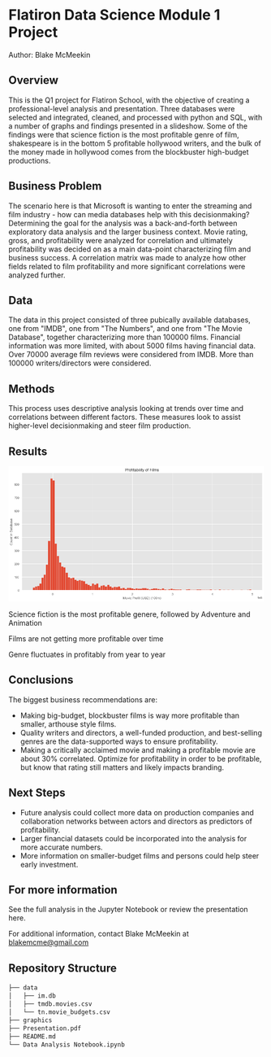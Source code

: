 # Flatiron Data Science Module 1 Project

Author: Blake McMeekin

## Overview

This is the Q1 project for Flatiron School, with the objective of creating a professional-level analysis and presentation. Three databases were selected and integrated, cleaned, and processed with python and SQL, with a number of graphs and findings presented in a slideshow. Some of the findings were that science fiction is the most profitable genre of film, shakespeare is in the bottom 5 profitable hollywood writers, and the bulk of the money made in hollywood comes from the blockbuster high-budget productions.

## Business Problem

The scenario here is that Microsoft is wanting to enter the streaming and film industry - how can media databases help with this decisionmaking? Determining the goal for the analysis was a back-and-forth between exploratory data analysis and the larger business context. Movie rating, gross, and profitability were analyzed for correlation and ultimately profitability was decided on as a main data-point characterizing film and business success. A correlation matrix was made to analyze how other fields related to film profitability and more significant correlations were analyzed further.

## Data

The data in this project consisted of three pubically available databases, one from "IMDB", one from "The Numbers", and one from "The Movie Database", together characterizing more than 100000 films. Financial information was more limited, with about 5000 films having financial data. Over 70000 average film reviews were considered from IMDB. More than 100000 writers/directors were considered.

## Methods

This process uses descriptive analysis looking at trends over time and correlations between different factors. These measures look to assist higher-level decisionmaking and steer film production.

## Results

![The industry is carried by the runaway successes.](https://github.com/thegrandblooms/dsc-phase-1-project-v2-4/blob/bd65cc196546373e25a855477cdc07fbace0e74f/graphics/profitability%20histogram.png)

Science fiction is the most profitable genere, followed by Adventure and Animation

Films are not getting more profitable over time

Genre fluctuates in profitably from year to year

## Conclusions

The biggest business recommendations are:
- Making big-budget, blockbuster films is way more profitable than smaller, arthouse style films.
- Quality writers and directors, a well-funded production, and best-selling genres are the data-supported ways to ensure profitability.
- Making a critically acclaimed movie and making a profitable movie are about 30% correlated. Optimize for profitability in order to be profitable, but know that rating still matters and likely impacts branding.

## Next Steps

- Future analysis could collect more data on production companies and collaboration networks between actors and directors as predictors of profitability. 
- Larger financial datasets could be incorporated into the analysis for more accurate numbers. 
- More information on smaller-budget films and persons could help steer early investment.

## For more information

See the full analysis in the Jupyter Notebook or review the presentation here.

For additional information, contact Blake McMeekin at blakemcme@gmail.com

## Repository Structure

```
├── data
│   ├── im.db
│   ├── tmdb.movies.csv
│   └── tn.movie_budgets.csv
├── graphics
├── Presentation.pdf
├── README.md
└── Data Analysis Notebook.ipynb
```
